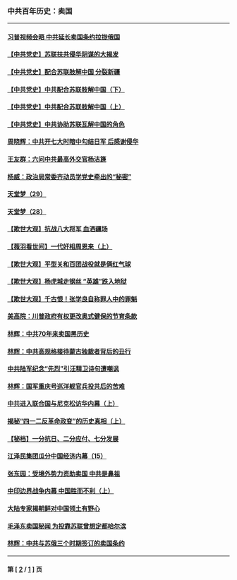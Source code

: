### 中共百年历史：卖国
---
#### [习普视频会晤 中共延长卖国条约拉拢俄国](../../pages/nf1176117/n13060971.md?02160430) 
#### [【中共党史】苏联扶共侵华阴谋的大揭发](../../pages/nf1176117/n13056050.md?02160430) 
#### [【中共党史】配合苏联肢解中国 分裂新疆](../../pages/nf1176117/n13040700.md?02160430) 
#### [【中共党史】中共配合苏联肢解中国（下）](../../pages/nf1176117/n13035660.md?02160430) 
#### [【中共党史】中共配合苏联肢解中国（上）](../../pages/nf1176117/n13030262.md?02160430) 
#### [【中共党史】中共协助苏联瓦解中国的角色](../../pages/nf1176117/n13018109.md?02160430) 
#### [周晓辉：中共开七大时暗中勾结日军 后感谢侵华](../../pages/nf1176117/n12921960.md?02160430) 
#### [王友群：六问中共最高外交官杨洁篪](../../pages/nf1176117/n12836495.md?02160430) 
#### [杨威：政治局常委齐动员学党史牵出的“秘密”](../../pages/nf1176117/n12764642.md?02160430) 
#### [天堂梦（29）](../../pages/nf1176117/n12408465.md?02160430) 
#### [天堂梦（28）](../../pages/nf1176117/n12408309.md?02160430) 
#### [【欺世大观】抗战八大将军 血洒疆场](../../pages/nf1176117/n12357044.md?02160430) 
#### [【薇羽看世间】一代奸相周恩来（上）](../../pages/nf1176117/n12401109.md?02160430) 
#### [【欺世大观】平型关和百团战役就是俩红气球](../../pages/nf1176117/n12359157.md?02160430) 
#### [【欺世大观】杨虎城走钢丝 “英雄”跌入地狱](../../pages/nf1176117/n12358840.md?02160430) 
#### [【欺世大观】千古恨！张学良自称罪人中的罪魁](../../pages/nf1176117/n12358629.md?02160430) 
#### [美高院：川普政府有权更改奥式健保的节育条款](../../pages/nf1176117/n12242171.md?02160430) 
#### [林辉：中共70年来卖国黑历史](../../pages/nf1176117/n11552181.md?02160430) 
#### [林辉：中共高规格接待蒙古独裁者背后的丑行](../../pages/nf1176117/n11225005.md?02160430) 
#### [中共陆军纪念“先烈”引汪精卫诗句遭嘲讽](../../pages/nf1176117/n11153345.md?02160430) 
#### [林辉：国军重庆号巡洋舰官兵投共后的苦难](../../pages/nf1176117/n10997801.md?02160430) 
#### [中共进入联合国与尼克松访华内幕（上）](../../pages/nf1176117/n10138788.md?02160430) 
#### [揭秘“四一二反革命政变”的历史真相（上）](../../pages/nf1176117/n9996650.md?02160430) 
#### [【秘档】一分抗日、二分应付、七分发展](../../pages/nf1176117/n9331484.md?02160430) 
#### [江泽民集团瓜分中国经济内幕（15）](../../pages/nf1176117/n9268584.md?02160430) 
#### [张东园：受境外势力资助卖国 中共是鼻祖](../../pages/nf1176117/n9272480.md?02160430) 
#### [中印边界战争内幕 中国胜而不利（上）](../../pages/nf1176117/n9252458.md?02160430) 
#### [大陆专家揭朝鲜对中国领土有野心](../../pages/nf1176117/n9074056.md?02160430) 
#### [毛泽东卖国秘闻 为投靠苏联曾想定都哈尔滨](../../pages/nf1176117/n9058631.md?02160430) 
#### [林辉：中共与苏俄三个时期签订的卖国条约](../../pages/nf1176117/n9036062.md?02160430) 

---
#### 第 [ [2](./2.md?02160430) / [1](./1.md?02160430) ] 页
